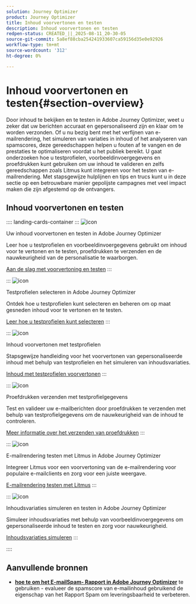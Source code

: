 ```yaml
---
solution: Journey Optimizer
product: Journey Optimizer
title: Inhoud voorvertonen en testen
description: Inhoud voorvertonen en testen
redpen-status: CREATED_||_2025-08-11_20-30-05
source-git-commit: 5a8ef88cba254241933607ca59156d35e0e92926
workflow-type: tm+mt
source-wordcount: '312'
ht-degree: 0%

---
```



# Inhoud voorvertonen en testen{#section-overview}

Door inhoud te bekijken en te testen in Adobe Journey Optimizer, weet u zeker dat uw berichten accuraat en gepersonaliseerd zijn en klaar om te worden verzonden. Of u nu bezig bent met het verfijnen van e-mailrendering, het simuleren van variaties in inhoud of het analyseren van spamscores, deze gereedschappen helpen u fouten af te vangen en de prestaties te optimaliseren voordat u het publiek bereikt. U gaat onderzoeken hoe u testprofielen, voorbeeldinvoergegevens en proefdrukken kunt gebruiken om uw inhoud te valideren en zelfs gereedschappen zoals Litmus kunt integreren voor het testen van e-mailrendering. Met stapsgewijze hulplijnen en tips en trucs kunt u in deze sectie op een betrouwbare manier gepolijste campagnes met veel impact maken die zijn afgestemd op de ontvangers.

## Inhoud voorvertonen en testen

:::: landing-cards-container
:::
![icon](https://cdn.experienceleague.adobe.com/icons/circle-play.svg?lang=nl-NL)

Uw inhoud voorvertonen en testen in Adobe Journey Optimizer

Leer hoe u testprofielen en voorbeeldinvoergegevens gebruikt om inhoud voor te vertonen en te testen, proefdrukken te verzenden en de nauwkeurigheid van de personalisatie te waarborgen.

[Aan de slag met voorvertoning en testen](../using/content-management/preview-test.md)
:::

:::
![icon](https://cdn.experienceleague.adobe.com/icons/list-check.svg?lang=nl-NL)

Testprofielen selecteren in Adobe Journey Optimizer

Ontdek hoe u testprofielen kunt selecteren en beheren om op maat gesneden inhoud voor te vertonen en te testen.

[Leer hoe u testprofielen kunt selecteren](../using/content-management/test-profiles.md)
:::

:::
![icon](https://cdn.experienceleague.adobe.com/icons/bullseye.svg?lang=nl-NL)

Inhoud voorvertonen met testprofielen

Stapsgewijze handleiding voor het voorvertonen van gepersonaliseerde inhoud met behulp van testprofielen en het simuleren van inhoudsvariaties.

[Inhoud met testprofielen voorvertonen](../using/content-management/preview.md)
:::

:::
![icon](https://cdn.experienceleague.adobe.com/icons/envelope.svg?lang=nl-NL)

Proefdrukken verzenden met testprofielgegevens

Test en valideer uw e-mailberichten door proefdrukken te verzenden met behulp van testprofielgegevens om de nauwkeurigheid van de inhoud te controleren.

[Meer informatie over het verzenden van proefdrukken](../using/content-management/proofs.md)
:::

:::
![icon](https://cdn.experienceleague.adobe.com/icons/eye.svg?lang=nl-NL)

E-mailrendering testen met Litmus in Adobe Journey Optimizer

Integreer Litmus voor een voorvertoning van de e-mailrendering voor populaire e-mailclients en zorg voor een juiste weergave.

[E-mailrendering testen met Litmus](../using/content-management/rendering.md)
:::

:::
![icon](https://cdn.experienceleague.adobe.com/icons/code-branch.svg?lang=nl-NL)

Inhoudsvariaties simuleren en testen in Adobe Journey Optimizer

Simuleer inhoudsvariaties met behulp van voorbeeldinvoergegevens om gepersonaliseerde inhoud te testen en zorg voor nauwkeurigheid.

[Inhoudsvariaties simuleren](../using/test-approve/simulate-sample-input.md)
:::

::::


## Aanvullende bronnen

- **[hoe te om het E-mailSpam- Rapport in Adobe Journey Optimizer](../using/content-management/spam-report.md)** te gebruiken - evalueer de spamscore van e-mailinhoud gebruikend de eigenschap van het Rapport Spam om leveringsbaarheid te verbeteren.
